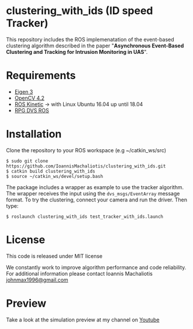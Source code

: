 # clustering_with_ids (ID speed Tracker) 
This repository includes the ROS implemenatation of the event-based clustering algorithm described in the paper "**Asynchronous Event-Based Clustering and Tracking for Intrusion Monitoring in UAS**".


# Requirements
* [Eigen 3](https://eigen.tuxfamily.org/dox/)
* [OpenCV 4.2](https://opencv.org/opencv-4-2-0/)
* [ROS Kinetic](http://wiki.ros.org/kinetic) -> with Linux Ubuntu 16.04 up until 18.04
* [RPG DVS ROS](https://github.com/uzh-rpg/rpg_dvs_ros) 


# Installation
Clone the repository to your ROS workspace (e.g ~/catkin_ws/src) 


    $ sudo git clone https://github.com/IoannisMachaliotis/clustering_with_ids.git
    $ catkin build clustering_with_ids
    $ source ~/catkin_ws/devel/setup.bash

The package includes a wrapper as example to use the tracker algorithm. The wrapper receives the input using the `dvs_msgs/EventArray` message format. To try the clustering, connect your camera and run the driver. Then type:

    $ roslaunch clustering_with_ids test_tracker_with_ids.launch

# License
This code is released under MIT license

We constantly work to improve algorithm performance and code reliability. For additional information please contact Ioannis Machaliotis <johnmax1996@gmail.com>

# Preview

Take a look at the simulation preview at my channel on [Youtube](https://www.youtube.com/channel/UCNrjasEwN54DjObTZaLTm0w/playlists)
